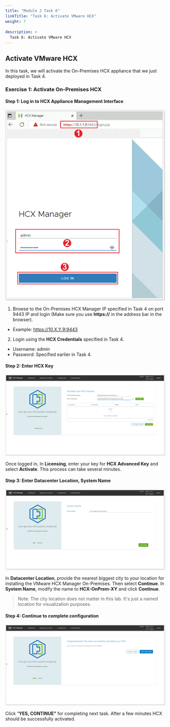 ```yaml
---
title: "Module 2 Task 6"
linkTitle: "Task 6: Activate VMware HCX"
weight: 7

description: >
  Task 6: Activate VMware HCX
---
```


## **Activate VMware HCX**

In this task, we will activate the On-Premises HCX appliance that we just deployed in Task 4.

### **Exercise 1: Activate On-Premises HCX**

#### Step 1: Log in to HCX Appliance Management Interface

![](Mod2Task6Pic1.png)

1. Browse to the On-Premises HCX Manager IP specified in Task 4 on port 9443 IP and login (Make sure you use **https://** in the address bar in the browser).
- Example: <https://10.X.Y.9:9443>
2. Login using the **HCX Credentials** specified in Task 4.
- Username: admin
- Password: Specified earlier in Task 4.

#### Step 2: Enter HCX Key

![](Mod2Task6Pic2.png)

Once logged in, In **Licensing**, enter your key for **HCX Advanced Key** and select **Activate**. This process can take several minutes.

#### Step 3: Enter Datacenter Location, System Name

![](Mod2Task6Pic3.png)

In **Datacenter Location**, provide the nearest biggest city to your location for installing the VMware HCX Manager On-Premises. Then select **Continue**. In **System Name**, modify the name to **HCX-OnPrem-XY** and click **Continue**.

> Note: The city location does not matter in this lab. It's just a named location for visualization purposes.

#### Step 4: Continue to complete configuration

![](Mod2Task6Pic4.png)

Click “**YES, CONTINUE”** for completing next task. After a few minutes HCX should be successfully activated.
